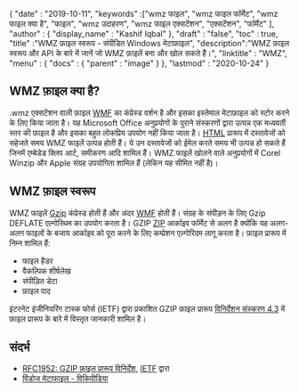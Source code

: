 {
  "date" : "2019-10-11",
  "keywords" :["wmz फाइल", "wmz फाइल फॉर्मेट", "wmz फाइल क्या है", "फाइल", "wmz उदाहरण", "wmz फाइल एक्सटेंशन", "एक्सटेंशन", "फॉर्मेट" ],
  "author" : {
    "display_name" : "Kashif Iqbal"
},
  "draft" : "false",
  "toc" : true,
  "title" :"WMZ फ़ाइल स्वरूप - संपीडित Windows मेटाफ़ाइल",
  "description":"WMZ फ़ाइल स्वरूप और API के बारे में जानें जो WMZ फ़ाइलें बना और खोल सकते हैं।",
  "linktitle" : "WMZ",
  "menu" : {
    "docs" : {
      "parent" : "image"
}
},
  "lastmod" : "2020-10-24"
}

## WMZ फ़ाइल क्या है?

.wmz एक्सटेंशन वाली फ़ाइल [WMF](/hi/image/wmf/) का कंप्रेस्ड वर्शन है और इसका इस्तेमाल मेटाफ़ाइल को स्टोर करने के लिए किया जाता है। यह Microsoft Office अनुप्रयोगों के पुराने संस्करणों द्वारा उत्पन्न एक मध्यवर्ती स्तर की फ़ाइल है और इसका बहुत लोकप्रिय उपयोग नहीं किया जाता है। [HTML](/hi/web/html/) प्रारूप में दस्तावेजों को सहेजते समय WMZ फाइलें उत्पन्न होती हैं। ये उन दस्तावेजों को ईमेल करते समय भी उत्पन्न हो सकते हैं जिनमें एम्बेडेड क्लिप आर्ट, समीकरण आदि शामिल हैं। WMZ फाइलें खोलने वाले अनुप्रयोगों में Corel Winzip और Apple संग्रह उपयोगिता शामिल हैं (लेकिन यह सीमित नहीं है)।

## WMZ फ़ाइल स्वरूप

WMZ फाइलें [Gzip](/hi/compression/gz/) कंप्रेस्ड होती हैं और अंदर [WMF](/hi/image/WMF/) होती हैं। संग्रह के संपीड़न के लिए Gzip DEFLATE एल्गोरिथम का उपयोग करता है। GZIP [ZIP](/hi/compression/zip/) आर्काइव फॉर्मेट से अलग है क्योंकि यह अलग-अलग फाइलों के बजाय आर्काइव को पूरा करने के लिए कम्प्रेशन एल्गोरिदम लागू करता है। फ़ाइल प्रारूप में निम्न शामिल हैं:

* फाइल हैडर
* वैकल्पिक शीर्षलेख
* संपीड़ित डेटा
* फ़ाइल पाद

इंटरनेट इंजीनियरिंग टास्क फोर्स (IETF) द्वारा प्रकाशित GZIP फ़ाइल प्रारूप [विनिर्देशन संस्करण 4.3](https://datatracker.ietf.org/doc/html/rfc1952) में फ़ाइल प्रारूप के बारे में विस्तृत जानकारी शामिल है।

## संदर्भ

* [RFC1952: GZIP फ़ाइल प्रारूप विनिर्देश](https://datatracker.ietf.org/doc/html/rfc1952), [IETF](https://www.ietf.org) द्वारा
* [विंडोज मेटाफाइल - विकिपीडिया](https://en.wikipedia.org/wiki/Windows_Metafile)

